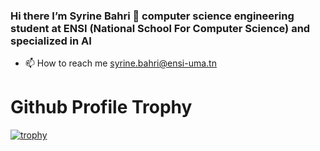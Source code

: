 ### Hi there I’m Syrine Bahri 👋 computer science engineering student at ENSI (National School For Computer Science) and specialized in AI
- 📫 How to reach me syrine.bahri@ensi-uma.tn
<!---
SyrineB11/SyrineB11 is a ✨ special ✨ repository because its `README.md` (this file) appears on your GitHub profile.
You can click the Preview link to take a look at your changes.
--->


# Github Profile Trophy

[![trophy](https://github-profile-trophy.vercel.app/?username=ryo-ma&theme=onedark)](https://github.com/ryo-ma/github-profile-trophy)

<br />
